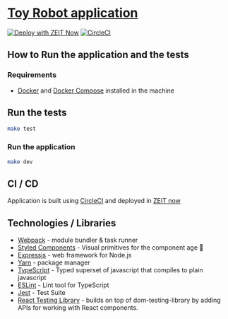 # [Toy Robot application](https://toy-robot.now.sh/)

[![Deploy with ZEIT Now](https://zeit.co/button)](https://zeit.co/new/project?template=https://github.com/hjemmel/toy-robot)
[![CircleCI](https://circleci.com/gh/hjemmel/toy-robot.svg?style=svg)](https://circleci.com/gh/hjemmel/toy-robot)

## How to Run the application and the tests

### Requirements

* [Docker](https://docs.docker.com/install/linux/docker-ce/ubuntu/) and [Docker Compose](https://docs.docker.com/compose/install/) installed in the machine

## Run the tests

```sh
make test
```

### Run the application

```sh
make dev
```

## CI / CD

Application is built using [CircleCI](https://circleci.com/gh/hjemmel/toy-robot/) and deployed in [ZEIT now](https://toy-robot.now.sh/)

## Technologies / Libraries

-   [Webpack](https://webpack.github.io/) - module bundler & task runner
-   [Styled Components](https://github.com/styled-components/styled-components) - Visual primitives for the component age 💅
-   [Expressjs](https://expressjs.com) -  web framework for Node.js
-   [Yarn](https://yarnpkg.com/en/) - package manager
-   [TypeScript](https://www.typescriptlang.org) - Typed superset of javascript that compiles to plain javascript
-   [ESLint](https://eslint.org/) - Lint tool for TypeScript
-   [Jest](https://jestjs.io) - Test Suite
-   [React Testing Library](https://testing-library.com/docs/react-testing-library/intro) - builds on top of dom-testing-library by adding APIs for working with React components.
